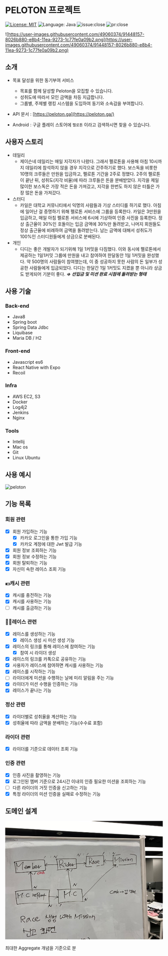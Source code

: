 # PELOTON 프로젝트
[![License: MIT](https://img.shields.io/badge/license-MIT-brightgreen.svg)](https://opensource.org/licenses/MIT)
![Language: Java](https://img.shields.io/github/languages/top/woowacourse-teams/2020-14f-guys)
![issue:close](https://img.shields.io/github/issues-closed/woowacourse-teams/2020-14f-guys?color=red)
![pr:close](https://img.shields.io/github/issues-pr-closed/woowacourse-teams/2020-14f-guys?color=blueviolet)


![https://user-images.githubusercontent.com/49060374/91448157-8026b880-e8b4-11ea-9273-1c77fe0a09b2.png](https://user-images.githubusercontent.com/49060374/91448157-8026b880-e8b4-11ea-9273-1c77fe0a09b2.png)

## 소개

- 목표 달성을 위한 동기부여 서비스
    - 목표를 함께 달성할 Peloton을 모집할 수 있습니다.
    - 성취도에 따라서 모인 금액을 차등 지급합니다.
    - 그룹별, 주제별 랭킹 시스템을 도입하여 동기와 소속감을 부여합니다.

- API 문서 : [https://peloton.ga](https://peloton.ga/)
- Android : 구글 플레이 스토어에 `펠로톤` 이라고 검색하시면 찾을 수 있습니다.

## 사용자 스토리

- 데일리
    - 제이슨네 데일리는 매일 지각자가 나왔다. 그래서 펠로톤을 사용해 아침 10시까지 데일리에 참석하지 않을 경우 지각으로 간주하기로 했다. 보스독을 비롯한 10명의 크루들은 만원을 입금하고, 펠로톤 기간을 2주로 정했다. 2주의 펠로톤이 끝난 뒤, 성취도(지각 비율)에 따라 크루들은 돈을 분배받았다. 지각을 제일 많이한 보스독은 가장 적은 돈을 가져갔고, 지각을 한번도 하지 않은 터틀은 가장 많은 돈을 가져갔다.
- 스터디
    - 카일은 대학교 커뮤니티에서 익명의 사람들과 기상 스터디를 하기로 했다. 아침에 일어난 걸 증명하기 위해 펠로톤 서비스에 그룹을 등록한다. 카일은 3만원을 입금하고, 매일 아침 펠로톤 서비스에 6시에 기상하여 인증 사진을 등록한다. 정상 출근율이 30%인 호돌이는 입금 금액에 30%만 돌려받고, 나머지 회원들도 정상 출근율에 비례하여 금액을 돌려받는다. 남는 금액에 대해서 성취도가 100%인 스터디원들에게 상금으로 분배된다.
- 개인
    - 디디는 좋은 개발자가 되기위해 1일 1커밋을 다짐했다. 이와 동시에 펠로톤에서 제공하는 1일1커밋 그룹에 만원을 내고 참여하여 한달동안 1일 1커밋을 완성했다. 약 500명의 사람들이 참여했는데, 이 중 성공하지 못한 사람의 돈 일부가 성공한 사람들에게 입금되었다. 디디는 한달간 1일 1커밋도 지켰을 뿐 아니라 상금도 받게되어 기분이 좋다.  ***⇒ 선입금 및 미션 완료 시점에 돌려받는 형태***

## 사용 기술

### Back-end

- Java8
- Spring boot
- Spring Data Jdbc
- Liquibase
- Maria DB / H2

### Front-end

- Javascript es6
- React Native with Expo
- Recoil

### Infra

- AWS EC2, S3
- Docker
- Log4j2
- Jenkins
- Nginx

### Tools

- Intellij
- Mac os
- Git
- Linux Ubuntu

## 사용 예시

![peloton](image/peloton.gif)

## 기능 목록

### 회원 관련
- [x] 회원 가입하는 기능
    - [x] 카카오 로그인을 통한 가입 기능
    - [x] 카카오 계정에 대한 Jwt 발급 기능
- [x] 회원 정보 조회하는 기능
- [x] 회원 정보 수정하는 기능
- [x] 회원 탈퇴하는 기능
- [x] 자신이 속한 레이스 조회 기능

### 💶캐시 관련

- [x] 캐시를 충전하는 기능
- [x] 캐시를 사용하는 기능
- [ ] 캐시를 출금하는 기능

### 🏃‍♀️레이스 관련

- [x] 레이스를 생성하는 기능
    - [x] 레이스 생성 시 미션 생성 기능
- [x] 레이스의 링크를 통해 레이스에 참여하는 기능
    - [x] 참여 시 라이더 생성
- [x] 레이스의 링크를 카톡으로 공유하는 기능
- [x] 사용자가 레이스에 참여하면 캐시를 사용하는 기능
- [x] 레이스를 시작하는 기능
- [ ] 라이더에게 미션을 수행하는 날에 미리 알림을 주는 기능
- [x] 라이더가 미션 수행을 인증하는 기능
- [x] 레이스가 끝나는 기능

### 정산 관련
- [x] 라이더별로 성취율을 계산하는 기능
- [x] 성취율에 따라 금액을 분배하는 기능(수수료 포함)

### 라이더 관련

- [x] 라이더를 기준으로 데이터 조회 기능

### 인증 관련
- [x] 인증 사진을 촬영하는 기능 
- [x] 로그인된 멤버 기준으로 24시간 이내의 인증 필요한 미션을 조회하는 기능
- [ ] 다른 라이더의 거짓 인증을 신고하는 기능
- [x] 특정 라이더의 미션 인증을 실패로 수정하는 기능

## 도메인 설계

![domain](image/domain.png)

최대한 Aggregate 개념을 기준으로 분
